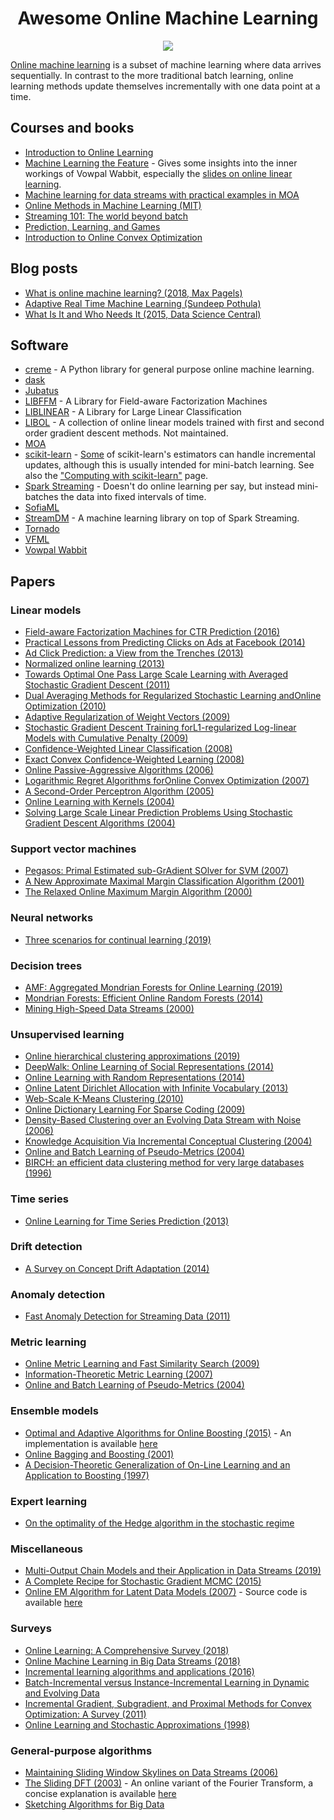 <div align="center">
    <h1>Awesome Online Machine Learning</h1>
    <a href="https://github.com/sindresorhus/awesome"><img src="https://cdn.rawgit.com/sindresorhus/awesome/d7305f38d29fed78fa85652e3a63e154dd8e8829/media/badge.svg"/></a>
</div>

[Online machine learning](https://www.wikiwand.com/en/Online_machine_learning) is a subset of machine learning where data arrives sequentially. In contrast to the more traditional batch learning, online learning methods update themselves incrementally with one data point at a time.

## Courses and books

- [Introduction to Online Learning](https://parameterfree.com/lecture-notes-on-online-learning/)
- [Machine Learning the Feature](http://www.hunch.net/~mltf/) - Gives some insights into the inner workings of Vowpal Wabbit, especially the [slides on online linear learning](http://www.hunch.net/~mltf/online_linear.pdf).
- [Machine learning for data streams with practical examples in MOA](https://www.cms.waikato.ac.nz/~abifet/book/contents.html)
- [Online Methods in Machine Learning (MIT)](http://www.mit.edu/~rakhlin/6.883/)
- [Streaming 101: The world beyond batch](https://www.oreilly.com/ideas/the-world-beyond-batch-streaming-101)
- [Prediction, Learning, and Games](http://www.ii.uni.wroc.pl/~lukstafi/pmwiki/uploads/AGT/Prediction_Learning_and_Games.pdf)
- [Introduction to Online Convex Optimization](https://ocobook.cs.princeton.edu/OCObook.pdf)

## Blog posts

- [What is online machine learning? (2018, Max Pagels)](https://medium.com/value-stream-design/online-machine-learning-515556ff72c5)
- [Adaptive Real Time Machine Learning (Sundeep Pothula)](https://sundeeppothula1993.github.io/ARTML//blog/Real-time-learning-for-predicting-Customer-Churn/)
- [What Is It and Who Needs It (2015, Data Science Central)](https://www.datasciencecentral.com/profiles/blogs/stream-processing-what-is-it-and-who-needs-it)

## Software

- [creme](https://github.com/creme-ml/creme/) - A Python library for general purpose online machine learning.
- [dask](https://ml.dask.org/incremental.html)
- [Jubatus](http://jubat.us/en/index.html)
- [LIBFFM](https://www.csie.ntu.edu.tw/~cjlin/libffm/) - A Library for Field-aware Factorization Machines
- [LIBLINEAR](https://www.csie.ntu.edu.tw/~cjlin/liblinear/) - A Library for Large Linear Classification
- [LIBOL](https://github.com/LIBOL) - A collection of online linear models trained with first and second order gradient descent methods. Not maintained.
- [MOA](https://moa.cms.waikato.ac.nz/documentation/)
- [scikit-learn](https://scikit-learn.org/stable/) - [Some](https://scikit-learn.org/stable/modules/computing.html#incremental-learning) of scikit-learn's estimators can handle incremental updates, although this is usually intended for mini-batch learning. See also the ["Computing with scikit-learn"](https://scikit-learn.org/stable/modules/computing.html) page.
- [Spark Streaming](https://spark.apache.org/docs/latest/streaming-programming-guide.html) - Doesn't do online learning per say, but instead mini-batches the data into fixed intervals of time.
- [SofiaML](https://code.google.com/archive/p/sofia-ml/)
- [StreamDM](https://github.com/huawei-noah/streamDM) - A machine learning library on top of Spark Streaming.
- [Tornado](https://github.com/alipsgh/tornado)
- [VFML](http://www.cs.washington.edu/dm/vfml/)
- [Vowpal Wabbit](https://github.com/VowpalWabbit/vowpal_wabbit)

## Papers

### Linear models

- [Field-aware Factorization Machines for CTR Prediction (2016)](https://www.csie.ntu.edu.tw/~cjlin/papers/ffm.pdf)
- [Practical Lessons from Predicting Clicks on Ads at Facebook (2014)](https://research.fb.com/wp-content/uploads/2016/11/practical-lessons-from-predicting-clicks-on-ads-at-facebook.pdf)
- [Ad Click Prediction: a View from the Trenches (2013)](https://static.googleusercontent.com/media/research.google.com/en//pubs/archive/41159.pdf)
- [Normalized online learning (2013)](https://arxiv.org/abs/1305.6646)
- [Towards Optimal One Pass Large Scale Learning with Averaged Stochastic Gradient Descent (2011)](https://arxiv.org/abs/1107.2490)
- [Dual Averaging Methods for Regularized Stochastic Learning andOnline Optimization (2010)](https://www.microsoft.com/en-us/research/wp-content/uploads/2016/02/xiao10JMLR.pdf)
- [Adaptive Regularization of Weight Vectors (2009)](https://papers.nips.cc/paper/3848-adaptive-regularization-of-weight-vectors.pdf)
- [Stochastic Gradient Descent Training forL1-regularized Log-linear Models with Cumulative Penalty (2009)](https://www.aclweb.org/anthology/P09-1054)
- [Confidence-Weighted Linear Classification (2008)](https://www.cs.jhu.edu/~mdredze/publications/icml_variance.pdf)
- [Exact Convex Confidence-Weighted Learning (2008)](https://www.cs.jhu.edu/~mdredze/publications/cw_nips_08.pdf)
- [Online Passive-Aggressive Algorithms (2006)](http://jmlr.csail.mit.edu/papers/volume7/crammer06a/crammer06a.pdf)
- [Logarithmic Regret Algorithms forOnline Convex Optimization (2007)](https://www.cs.princeton.edu/~ehazan/papers/log-journal.pdf)
- [A Second-Order Perceptron Algorithm (2005)](http://www.datascienceassn.org/sites/default/files/Second-order%20Perception%20Algorithm.pdf)
- [Online Learning with Kernels (2004)](https://alex.smola.org/papers/2004/KivSmoWil04.pdf)
- [Solving Large Scale Linear Prediction Problems Using Stochastic Gradient Descent Algorithms (2004)](http://citeseerx.ist.psu.edu/viewdoc/summary?doi=10.1.1.58.7377)

### Support vector machines

- [Pegasos: Primal Estimated sub-GrAdient SOlver for SVM (2007)](http://citeseerx.ist.psu.edu/viewdoc/summary?doi=10.1.1.74.8513)
- [A New Approximate Maximal Margin Classification Algorithm (2001)](http://www.jmlr.org/papers/volume2/gentile01a/gentile01a.pdf)
- [The Relaxed Online Maximum Margin Algorithm (2000)](https://papers.nips.cc/paper/1727-the-relaxed-online-maximum-margin-algorithm.pdf)

### Neural networks

- [Three scenarios for continual learning (2019)](https://arxiv.org/pdf/1904.07734.pdf)

### Decision trees

- [AMF: Aggregated Mondrian Forests for Online Learning (2019)](https://arxiv.org/abs/1906.10529)
- [Mondrian Forests: Efficient Online Random Forests (2014)](https://arxiv.org/abs/1406.2673)
- [Mining High-Speed Data Streams (2000)](https://homes.cs.washington.edu/~pedrod/papers/kdd00.pdf)

### Unsupervised learning

- [Online hierarchical clustering approximations (2019)](https://arxiv.org/pdf/1909.09667.pdf)
- [DeepWalk: Online Learning of Social Representations (2014)](https://arxiv.org/pdf/1403.6652.pdf)
- [Online Learning with Random Representations (2014)](http://citeseerx.ist.psu.edu/viewdoc/download?doi=10.1.1.127.2742&rep=rep1&type=pdf)
- [Online Latent Dirichlet Allocation with Infinite Vocabulary (2013)](http://proceedings.mlr.press/v28/zhai13.pdf)
- [Web-Scale K-Means Clustering (2010)](https://www.eecs.tufts.edu/~dsculley/papers/fastkmeans.pdf)
- [Online Dictionary Learning For Sparse Coding (2009)](https://www.di.ens.fr/sierra/pdfs/icml09.pdf)
- [Density-Based Clustering over an Evolving Data Stream with Noise (2006)](https://archive.siam.org/meetings/sdm06/proceedings/030caof.pdf)
- [Knowledge Acquisition Via Incremental Conceptual Clustering (2004)](http://www.inf.ufrgs.br/~engel/data/media/file/Aprendizagem/Cobweb.pdf)
- [Online and Batch Learning of Pseudo-Metrics (2004)](https://ai.stanford.edu/~ang/papers/icml04-onlinemetric.pdf)
- [BIRCH: an efficient data clustering method for very large databases (1996)](https://www2.cs.sfu.ca/CourseCentral/459/han/papers/zhang96.pdf)

### Time series

- [Online Learning for Time Series Prediction (2013)](https://arxiv.org/pdf/1302.6927.pdf)

### Drift detection

- [A Survey on Concept Drift Adaptation (2014)](http://eprints.bournemouth.ac.uk/22491/1/ACM%20computing%20surveys.pdf)

### Anomaly detection

- [Fast Anomaly Detection for Streaming Data (2011)](https://www.ijcai.org/Proceedings/11/Papers/254.pdf)

### Metric learning

- [Online Metric Learning and Fast Similarity Search (2009)](http://people.bu.edu/bkulis/pubs/nips_online.pdf)
- [Information-Theoretic Metric Learning (2007)](http://www.cs.utexas.edu/users/pjain/pubs/metriclearning_icml.pdf)
- [Online and Batch Learning of Pseudo-Metrics (2004)](https://ai.stanford.edu/~ang/papers/icml04-onlinemetric.pdf)

### Ensemble models

- [Optimal and Adaptive Algorithms for Online Boosting (2015)](http://proceedings.mlr.press/v37/beygelzimer15.pdf) - An implementation is available [here](https://github.com/VowpalWabbit/vowpal_wabbit/blob/master/vowpalwabbit/boosting.cc)
- [Online Bagging and Boosting (2001)](https://ti.arc.nasa.gov/m/profile/oza/files/ozru01a.pdf)
- [A Decision-Theoretic Generalization of On-Line Learning and an Application to Boosting (1997)](http://www.face-rec.org/algorithms/Boosting-Ensemble/decision-theoretic_generalization.pdf)

### Expert learning

- [On the optimality of the Hedge algorithm in the stochastic regime](https://arxiv.org/pdf/1809.01382.pdf)

### Miscellaneous

- [Multi-Output Chain Models and their Application in Data Streams (2019)](https://jmread.github.io/talks/2019_03_08-Imperial_Stats_Seminar.pdf)
- [A Complete Recipe for Stochastic Gradient MCMC (2015)](https://arxiv.org/abs/1506.04696)
- [Online EM Algorithm for Latent Data Models (2007)](https://arxiv.org/abs/0712.4273) - Source code is available [here](https://www.di.ens.fr/~cappe/Code/OnlineEM/)

### Surveys

- [Online Learning: A Comprehensive Survey (2018)](https://arxiv.org/abs/1802.02871)
- [Online Machine Learning in Big Data Streams (2018)](https://arxiv.org/abs/1802.05872v1)
- [Incremental learning algorithms and applications (2016)](https://www.elen.ucl.ac.be/Proceedings/esann/esannpdf/es2016-19.pdf)
- [Batch-Incremental versus Instance-Incremental Learning in Dynamic and Evolving Data](http://albertbifet.com/wp-content/uploads/2013/10/IDA2012.pdf)
- [Incremental Gradient, Subgradient, and Proximal Methods for Convex Optimization: A Survey (2011)](https://arxiv.org/abs/1507.01030)
- [Online Learning and Stochastic Approximations (1998)](https://leon.bottou.org/publications/pdf/online-1998.pdf)

### General-purpose algorithms

- [Maintaining Sliding Window Skylines on Data Streams (2006)](http://www.cs.ust.hk/~dimitris/PAPERS/TKDE06-Sky.pdf)
- [The Sliding DFT (2003)](https://pdfs.semanticscholar.org/525f/b581f9afe17b6ec21d6cb58ed42d1100943f.pdf) - An online variant of the Fourier Transform, a concise explanation is available [here](https://www.comm.utoronto.ca/~dimitris/ece431/slidingdft.pdf)
- [Sketching Algorithms for Big Data](https://www.sketchingbigdata.org/)
